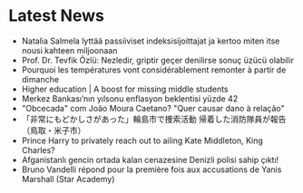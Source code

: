 # Latest News
-  Natalia Salmela lyttää passiiviset indeksisijoittajat ja kertoo miten itse nousi kahteen miljoonaan
-  Prof. Dr. Tevfik Özlü: Nezledir, griptir geçer denilirse sonuç üzücü olabilir
-  Pourquoi les températures vont considérablement remonter à partir de dimanche
-  Higher education | A boost for missing middle students
-  Merkez Bankası’nın yılsonu enflasyon beklentisi yüzde 42
-  "Obcecada" com João Moura Caetano? "Quer causar dano à relação"
-  「非常にもどかしさがあった」輪島市で捜索活動 帰着した消防隊員が報告（鳥取・米子市）
-  Prince Harry to privately reach out to ailing Kate Middleton, King Charles?
-  Afganistanlı gencin ortada kalan cenazesine Denizli polisi sahip çıktı!
-  Bruno Vandelli répond pour la première fois aux accusations de Yanis Marshall (Star Academy)
